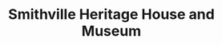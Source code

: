 ---
layout: repo
title: "Smithville Heritage House and Museum"
id: 17829
permalink: repos/17829/
---